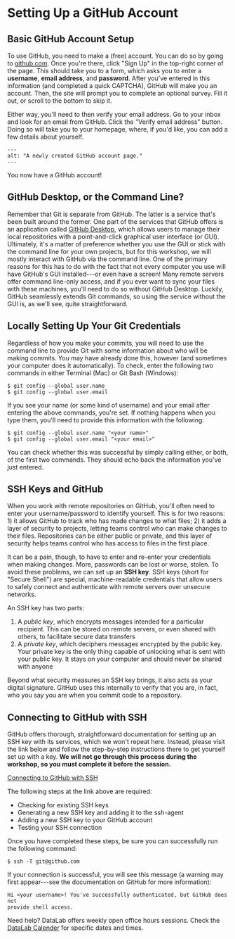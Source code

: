 Setting Up a GitHub Account
===========================

Basic GitHub Account Setup
--------------------------

To use GitHub, you need to make a (free) account. You can do so by going to
[github.com](https://github.com/). Once you're there, click "Sign Up" in the
top-right corner of the page. This should take you to a form, which asks you to
enter a **username**, **email address**, and **password**. After you've entered
in this information (and completed a quick CAPTCHA), GitHub will make you an
account. Then, the site will prompt you to complete an optional survey. Fill it
out, or scroll to the bottom to skip it.

Either way, you'll need to then verify your email address. Go to your inbox and
look for an email from GitHub. Click the "Verify email address" button. Doing
so will take you to your homepage, where, if you'd like, you can add a few
details about yourself.

```{figure} /images/git-for-teams/github_new_homepage.png
---
alt: "A newly created GitHub account page."
---
```

You now have a GitHub account!

GitHub Desktop, or the Command Line?
------------------------------------

Remember that Git is separate from GitHub. The latter is a service that's been
built around the former. One part of the services that GitHub offers is an
application called [GitHub Desktop](https://desktop.github.com/), which allows
users to manage their local repositories with a point-and-click graphical user
interface (or GUI). Ultimately, it's a matter of preference whether you use the
GUI or stick with the command line for your own projects, but for this
workshop, we will mostly interact with GitHub via the command line. One of the
primary reasons for this has to do with the fact that not every computer you
use will have GitHub's GUI installed---or even have a screen! Many remote
servers offer command line-only access, and if you ever want to sync your files
with these machines, you'll need to do so without GitHub Desktop. Luckily,
GitHub seamlessly extends Git commands, so using the service without the GUI
is, as we'll see, quite straightforward.

Locally Setting Up Your Git Credentials
---------------------------------------

Regardless of how you make your commits, you will need to use the command line
to provide Git with some information about who will be making commits. You may
have already done this, however (and sometimes your computer does it
automatically). To check, enter the following two commands in either Terminal
(Mac) or Git Bash (Windows):

```
$ git config --global user.name
$ git config --global user.email
```

If you see your name (or some kind of username) and your email after entering
the above commands, you're set. If nothing happens when you type them, you'll
need to provide this information with the following:

```
$ git config --global user.name "<your name>"
$ git config --global user.email "<your email>"
```

You can check whether this was successful by simply calling either, or both, of
the first two commands. They should echo back the information you've just
entered.

SSH Keys and GitHub
-------------------

When you work with remote repositories on GitHub, you'll often need to enter
your username/password to identify yourself. This is for two reasons: 1) it
allows GitHub to track who has made changes to what files; 2) it adds a layer
of security to projects, letting teams control who can make changes to their
files. Repositories can be either public or private, and this layer of security
helps teams control who has access to files in the first place.

It can be a pain, though, to have to enter and re-enter your credentials when 
making changes. More, passwords can be lost or worse, stolen. To avoid these 
problems, we can set up an **SSH key**. SSH keys (short for "Secure Shell") 
are special, machine-readable credentials that allow users to safely connect 
and authenticate with remote servers over unsecure networks.

An SSH key has two parts: 

1. A _public key_, which encrypts messages intended for a particular recipient.
   This can be stored on remote servers, or even shared with others, to
   facilitate secure data transfers
2. A _private key_, which deciphers messages encrypted by the public key. Your
   private key is the only thing capable of unlocking what is sent with your
   public key. It stays on your computer and should never be shared with anyone

Beyond what security measures an SSH key brings, it also acts as your digital
signature. GitHub uses this internally to verify that you are, in fact, who you
say you are when you commit code to a repository.

Connecting to GitHub with SSH
-----------------------------

GitHub offers thorough, straightforward documentation for setting up an SSH key
with its services, which we won't repeat here. Instead, please visit the link
below and follow the step-by-step instructions there to get yourself set up
with a key. **We will not go through this process during the workshop, so you
must complete it before the session.** 

[Connecting to GitHub with SSH](https://docs.github.com/en/github/authenticating-to-github/connecting-to-github-with-ssh)

The following steps at the link above are required:

* Checking for existing SSH keys
* Generating a new SSH key and adding it to the ssh-agent
* Adding a new SSH key to your GitHub account
* Testing your SSH connection

Once you have completed these steps, be sure you can successfully run the 
following command: 

```
$ ssh -T git@github.com
```

If your connection is successful, you will see this message (a warning may
first appear---see the documentation on GitHub for more information):

```
Hi <your username>! You've successfully authenticated, but GitHub does not
provide shell access.
```

Need help? DataLab offers weekly open office hours sessions. Check the [DataLab
Calender](https://datalab.ucdavis.edu/eventscalendar/) for specific dates and
times.
